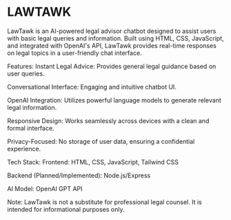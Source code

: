 # LAWTAWK
LawTawk is an AI-powered legal advisor chatbot designed to assist users with basic legal queries and information. Built using HTML, CSS, JavaScript, and integrated with OpenAI's API, LawTawk provides real-time responses on legal topics in a user-friendly chat interface.

Features:
Instant Legal Advice: Provides general legal guidance based on user queries.

Conversational Interface: Engaging and intuitive chatbot UI.

OpenAI Integration: Utilizes powerful language models to generate relevant legal information.

Responsive Design: Works seamlessly across devices with a clean and formal interface.

Privacy-Focused: No storage of user data, ensuring a confidential experience.

Tech Stack:
Frontend: HTML, CSS, JavaScript, Tailwind CSS

Backend (Planned/Implemented): Node.js/Express

AI Model: OpenAI GPT API

Note: LawTawk is not a substitute for professional legal counsel. It is intended for informational purposes only.
